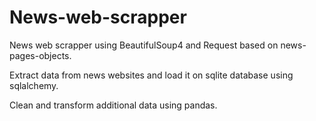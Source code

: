 # News-web-scrapper
News web scrapper using BeautifulSoup4 and Request based on news-pages-objects.

Extract data from news websites and load it on sqlite database using sqlalchemy.

Clean and transform additional data using pandas.

